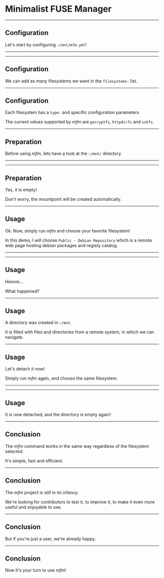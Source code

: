 
# Minimalist FUSE Manager

---

## Configuration

Let's start by configuring `~/mnt/mfm.yml`!

---

---

## Configuration

We can add as many filesystems we want in the `filesystems:` list.

---

## Configuration

Each filesystem has a `type:` and specific configuration parameters

The current values supported by *mfm* are `gocryptfs`, `httpdirfs` and `sshfs`.

---

## Preparation

Before using *mfm*, lets have a look at the `~/mnt/` directory.

---

---

## Preparation

Yes, it is empty!

Don't worry, the mountpoint will be created automatically.

---

## Usage

Ok. Now, simply run *mfm* and choose your favorite filesystem!

In this demo, I will choose `Public - Debian Repository` which is a remote web
page hosting debian packages and registy catalog.

---

---

## Usage

Hmmm...

What happened?

---

## Usage

A directory was created in `~/mnt`.

It is filled with files and directories from a remote system, in which we can
navigate.

---

## Usage

Let's detach it now!

Simply run *mfm* again, and choose the same filesystem.

---

---

## Usage

It is now detached, and the directory is empty again!

---

## Conclusion

The *mfm* command works in the same way regardless of the filesystem selected.

It's simple, fast and efficient.

---

## Conclusion

The *mfm* project is still in its infancy.

We're looking for contributors to test it, to improve it, to make it even more
useful and enjoyable to use.

---

## Conclusion

But if you're just a user, we're already happy.

---

## Conclusion

Now it's your turn to use *mfm*!

